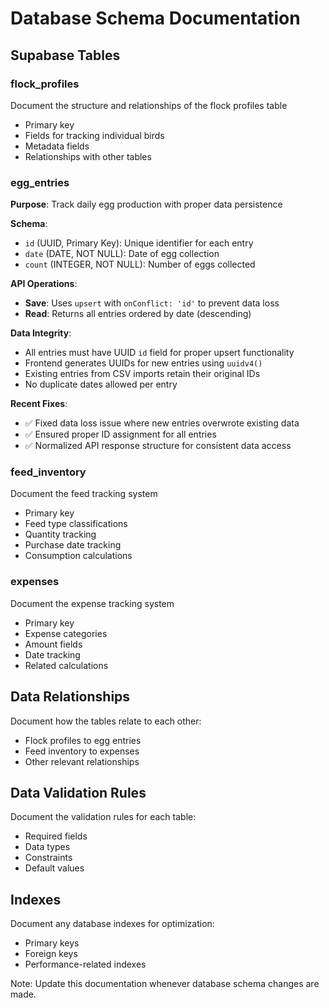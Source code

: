 # Database Schema Documentation

## Supabase Tables

### flock_profiles
Document the structure and relationships of the flock profiles table
- Primary key
- Fields for tracking individual birds
- Metadata fields
- Relationships with other tables

### egg_entries
**Purpose**: Track daily egg production with proper data persistence

**Schema**:
- `id` (UUID, Primary Key): Unique identifier for each entry
- `date` (DATE, NOT NULL): Date of egg collection
- `count` (INTEGER, NOT NULL): Number of eggs collected

**API Operations**:
- **Save**: Uses `upsert` with `onConflict: 'id'` to prevent data loss
- **Read**: Returns all entries ordered by date (descending)

**Data Integrity**:
- All entries must have UUID `id` field for proper upsert functionality
- Frontend generates UUIDs for new entries using `uuidv4()`
- Existing entries from CSV imports retain their original IDs
- No duplicate dates allowed per entry

**Recent Fixes**:
- ✅ Fixed data loss issue where new entries overwrote existing data
- ✅ Ensured proper ID assignment for all entries
- ✅ Normalized API response structure for consistent data access

### feed_inventory
Document the feed tracking system
- Primary key
- Feed type classifications
- Quantity tracking
- Purchase date tracking
- Consumption calculations

### expenses
Document the expense tracking system
- Primary key
- Expense categories
- Amount fields
- Date tracking
- Related calculations

## Data Relationships
Document how the tables relate to each other:
- Flock profiles to egg entries
- Feed inventory to expenses
- Other relevant relationships

## Data Validation Rules
Document the validation rules for each table:
- Required fields
- Data types
- Constraints
- Default values

## Indexes
Document any database indexes for optimization:
- Primary keys
- Foreign keys
- Performance-related indexes

Note: Update this documentation whenever database schema changes are made.

